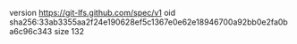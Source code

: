 version https://git-lfs.github.com/spec/v1
oid sha256:33ab3355aa2f24e190628ef5c1367e0e62e18946700a92bb0e2fa0ba6c96c343
size 132
